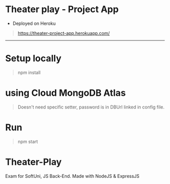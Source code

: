 # Theater play - Project App
* Deployed on Heroku
> https://theater-project-app.herokuapp.com/
---
# Setup locally
> npm install
# using Cloud MongoDB Atlas
> Doesn't need specific setter, password is in DBUrl linked in config file.
# Run 
> npm start

# Theater-Play
Exam for SoftUni, JS Back-End. Made with NodeJS &amp; ExpressJS
